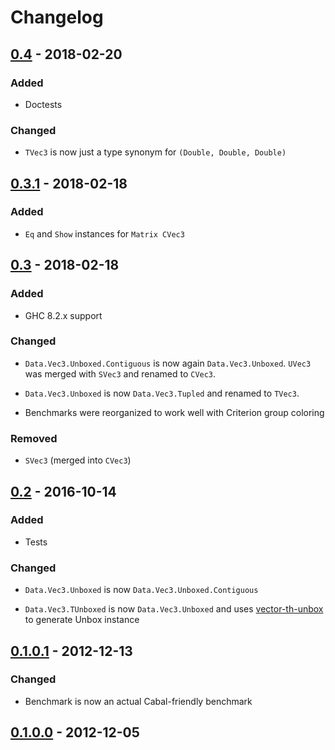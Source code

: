 # Changelog

## [0.4] - 2018-02-20

### Added

- Doctests

### Changed

- `TVec3` is now just a type synonym for `(Double, Double, Double)`

## [0.3.1] - 2018-02-18

### Added

- `Eq` and `Show` instances for `Matrix CVec3`

## [0.3] - 2018-02-18

### Added

- GHC 8.2.x support

### Changed

- `Data.Vec3.Unboxed.Contiguous` is now again `Data.Vec3.Unboxed`.
  `UVec3` was merged with `SVec3` and renamed to `CVec3`.

- `Data.Vec3.Unboxed` is now `Data.Vec3.Tupled` and renamed to
  `TVec3`.

- Benchmarks were reorganized to work well with Criterion group
  coloring

### Removed

- `SVec3` (merged into `CVec3`)

## [0.2] - 2016-10-14

### Added

- Tests

### Changed

- `Data.Vec3.Unboxed` is now `Data.Vec3.Unboxed.Contiguous`

- `Data.Vec3.TUnboxed` is now `Data.Vec3.Unboxed` and uses
  [vector-th-unbox][] to generate Unbox instance

## [0.1.0.1] - 2012-12-13

### Changed

- Benchmark is now an actual Cabal-friendly benchmark

## [0.1.0.0] - 2012-12-05

[0.4]:   https://github.com/dzhus/simple-vec3/compare/0.3.1...0.4
[0.3.1]:   https://github.com/dzhus/simple-vec3/compare/0.3...0.3.1
[0.3]:     https://github.com/dzhus/simple-vec3/compare/0.2...0.3
[0.2]:     https://github.com/dzhus/simple-vec3/compare/0.1.0.1...0.2
[0.1.0.1]: https://github.com/dzhus/simple-vec3/compare/0.1.0.0...0.1.0.1
[0.1.0.0]: https://github.com/dzhus/simple-vec3/tree/0.1.0.0

[vector-th-unbox]: https://hackage.haskell.org/package/vector-th-unbox

